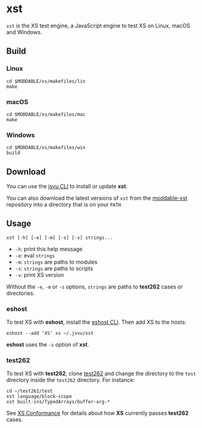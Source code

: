 # xst

`xst` is the XS test engine, a JavaScript engine to test XS on Linux, macOS and Windows.

## Build

### Linux 

	cd $MODDABLE/xs/makefiles/lin
	make

### macOS 

	cd $MODDABLE/xs/makefiles/mac
	make
	
### Windows 

	cd $MODDABLE/xs/makefiles/win
	build

## Download

You can use the [jsvu CLI](https://github.com/GoogleChromeLabs/jsvu) to install or update  **xst**.  

You can also download the latest versions of `xst` 
from the [moddable-xst](https://github.com/Moddable-OpenSource/moddable-xst/releases) repository into a directory that is on your `PATH`


## Usage

	xst [-h] [-e] [-m] [-s] [-v] strings...

- `-h`: print this help message
- `-e`: eval `strings`
- `-m`: `strings` are paths to modules
- `-s`: `strings` are paths to scripts
- `-v`: print XS version

Without the `-e`, `-m` or `-s` options, `strings` are paths to **test262** cases or directories. 

### eshost

To test XS with **eshost**, install the [eshost CLI](https://github.com/bterlson/eshost-cli). Then add XS to the hosts:

	eshost --add 'XS' xs ~/.jsvu/xst

**eshost** uses the `-s` option of **xst**.

### test262

To test XS with **test262**, clone [test262](https://github.com/tc39/test262) and change the directory to the `test` directory inside the `test262` directory. For instance:
	
	cd ~/test262/test
	xst language/block-scope
	xst built-ins/TypedArrays/buffer-arg-*

See [XS Conformance](https://github.com/Moddable-OpenSource/moddable/blob/public/documentation/xs/XS%20Conformance.md) for details about how **XS** currently passes **test262** cases.
